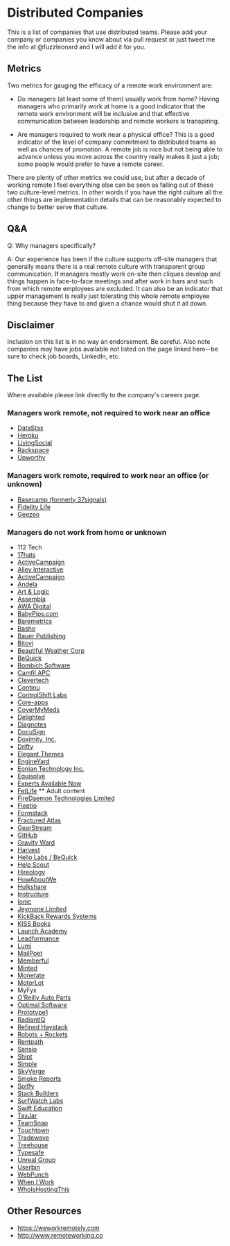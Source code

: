 # Distributed Companies

This is a list of companies that use distributed teams.
Please add your company or companies you know about via pull request or just
tweet me the info at @fuzzleonard and I will add it for you.

## Metrics

Two metrics for gauging the efficacy of a remote work environment are:

* Do managers (at least some of them) usually work from home? Having managers
who primarily work at home is a good indicator that the remote work
environment will be inclusive and that effective communication between
leadership and remote workers is transpiring.

* Are managers required to work near a physical office? This is a good
indicator of the level of company commitment to distributed teams as well as
chances of promotion. A remote job is nice but not being able to advance unless
you move across the country really makes it just a job; some people would
prefer to have a remote career.

There are plenty of other metrics we could use, but after a decade of working
remote I feel everything else can be seen as falling out of these two
culture-level metrics. In other words if you have the right culture all the
other things are implementation details that can be reasonably expected to
change to better serve that culture.

## Q&A

Q: Why managers specifically?

A: Our experience has been if the culture supports off-site managers that
generally means there is a real remote culture with transparent group
communication. If managers mostly work on-site then cliques develop and things
happen in face-to-face meetings and after work in bars and such from which
remote employees are excluded. It can also be an indicator that upper
management is really just tolerating this whole remote employee thing because
they have to and given a chance would shut it all down.

## Disclaimer

Inclusion on this list is in no way an endorsement. Be careful. Also note
companies may have jobs available not listed on the page linked here--be sure to
check job boards, LinkedIn, etc.

## The List

Where available please link directly to the company's careers page.

### Managers work remote, not required to work near an office

- [DataStax](http://www.datastax.com/company/careers)
- [Heroku](https://jobs.heroku.com)
- [LivingSocial](http://corporate.livingsocial.com/careers/overview)
- [Rackspace](http://www.rackspace.com/talent/)
- [Upworthy](http://www.upworthy.com/jobs)

### Managers work remote, required to work near an office (or unknown)

- [Basecamp (formerly 37signals)](https://basecamp.com/about)
- [Fidelity Life](http://www.fidelitylife.com)
- [Geezeo](http://geezeo.com/about/careers)

### Managers do not work from home or unknown

- 112 Tech
- [17hats](https://www.17hats.com/about-us.html)
- [ActiveCampaign](http://www.activecampaign.com/about)
- [Alley Interactive](http://www.alleyinteractive.com/hiring)
- [ActiveCampaign](http://www.activecampaign.com/about)
- [Andela](http://www.andela.co)
- [Art & Logic](http://www.artandlogic.com/careers)
- [Assembla](https://www.assembla.com/about)
- [AWA Digital](http://www.awa-digital.com/careers)
- [BabyPips.com](http://www.babypips.com/about)
- [Baremetrics](https://baremetrics.io/jobs)
- [Basho](http://bashojobs.theresumator.com/)
- [Bauer Publishing](http://www.bauerpublishing.com/human-resources)
- [Bitovi](http://www.bitovi.com/about)
- [Beautiful Weather Corp](http://thebeautifulweathercorp.com/about-us)
- [BeQuick](http://www.bqsoft.com/careers)
- [Bombich Software](http://bombich.com/about)
- [Camfil APC](http://www.farrapc.com/careers)
- [Clevertech](http://www.clevertech.biz)
- [Continu](https://www.continu.co/careers)
- [ControlShift Labs](https://controlshift.recruiterbox.com)
- [Core-apps](http://www.core-apps.com/about-us)
- [CoverMyMeds](https://www.covermymeds.com/main/careers)
- [Delighted](https://delighted.com/blog)
- [Diagnotes](http://www.diagnotes.com/about)
- [DocuSign](https://www.docusign.com/company/careers)
- [Doximity, Inc.](https://www.doximity.com/about/jobs)
- [Drifty](http://drifty.com/)
- [Elegant Themes](http://www.elegantthemes.com/jobs)
- [EngineYard](https://www.engineyard.com/company/careers)
- [Eonian Technology Inc.](http://www.getsharpeye.com)
- [Equisolve](http://www.equisolve.com/careers)
- [Experts Available Now](https://www.expertsavailablenow.com/about-us)
- [FetLife](https://fetlife.com/fetlife/contact_us) ** Adult content
- [FireDaemon Technologies Limited](http://www.firedaemon.com/who-we-are)
- [Fleetio](http://www.fleetio.com/jobs)
- [Formstack](https://www.formstack.com/careers)
- [Fractured Atlas](https://www.fracturedatlas.org/site/about/jobs)
- [GearStream](http://www.gearstream.com/careers)
- [GitHub](https://github.com/about/jobs)
- [Gravity Ward](http://www.gravityward.com)
- [Harvest](https://www.getharvest.com/careers)
- [Hello Labs / BeQuick](https://hellolabs.bamboohr.com/jobs)
- [Help Scout](http://www.helpscout.net/about)
- [Hireology](http://www.hireology.com/careers)
- [HowAboutWe](http://www.howaboutwe.com/jobs)
- [Hulkshare](http://www.hulkshare.com/static.php?op=careers)
- [Instructure](http://www.instructure.com/jobs)
- [Ionic](http://ionicframework.com/jobs)
- [Jeymone Limited](n/a (might be adult entertainment?))
- [KickBack Rewards Systems](http://careers.kickbacksystems.com)
- [KISS Books](http://kiss.us)
- [Launch Academy](http://www.launchacademy.com/careers)
- [Leadformance](http://jobs.leadformance.com)
- [Lumi](http://lumi.co/jobs)
- [MailPoet](http://www.mailpoet.com/jobs)
- [Memberful](https://memberful.com/about)
- [Minted](http://www.minted.com/jobs)
- [Monetate](http://www.monetate.com/jobs)
- [MotorLot](http://motorlot.com/jobs)
- MyFyx
- [O'Reilly Auto Parts](https://corporate.oreillyauto.com/corporate/CareerOpportunities.do)
- [Optimal Software](http://www.broadbandspeedchecker.co.uk)
- [Prototype1](https://prototype1.io)
- [RadiantIQ](http://www.radiantiq.com)
- [Refined Haystack](http://www.refinedhaystack.com/careers)
- [Robots + Rockets](http://robotsandrockets.co/#join-us)
- [Rentpath](http://rentpath.com/careers)
- [Sansio](http://www.sansio.com/careers)
- [Shipt](https://www.shipt.com)
- [Simple](https://www.simple.com/careers)
- [SkyVerge](http://www.skyverge.com/jobs)
- [Smoke Reports](https://www.smokereports.com/about-us)
- [Spiffy](http://madebyspiffy.com/jobs)
- [Stack Builders](http://www.stackbuilders.com/join)
- [SurfWatch Labs](https://www.surfwatchlabs.com/about)
- [Swift Education](http://www.swifteducation.com/company)
- [TaxJar](http://www.taxjar.com/jobs)
- [TeamSnap](https://www.teamsnap.com/about/careers)
- [Touchtown](http://www.touchtown.us/welcome/about/careers.aspx)
- [Tradewave](https://tradewave.net/contact)
- [Treehouse](https://teamtreehouse.com/jobs)
- [Typesafe](https://typesafe.com/company/careers)
- [Unreal Group](http://unrealgrp.com)
- [Userbin](https://userbin.com)
- [WebPunch](http://webpunch12.com)
- [When I Work](http://wheniwork.com)
- [WhoIsHostingThis](http://www.whoishostingthis.com/contact)

## Other Resources

- https://weworkremotely.com
- http://www.remoteworking.co
